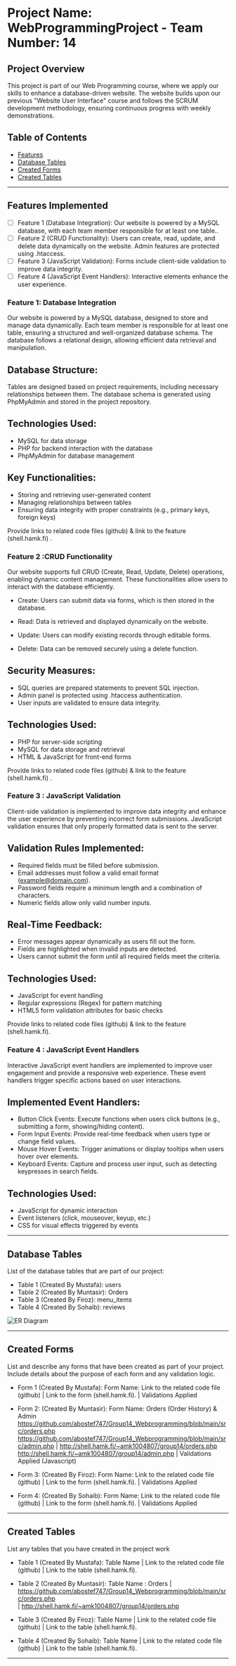 # Project Name: WebProgrammingProject - Team Number: 14

## Project Overview
This project is part of our Web Programming course, where we apply our skills to enhance a database-driven website. The website builds upon our previous "Website User Interface" course and follows the SCRUM development methodology, ensuring continuous progress with weekly demonstrations.

## Table of Contents
- [Features](#features)
- [Database Tables](#database-tables)
- [Created Forms](#created-forms)
- [Created Tables](#created-tables)

---

## Features Implemented

- [ ] Feature 1 (Database Integration): Our website is powered by a MySQL database, with each team member responsible for at least one table.. 
- [ ] Feature 2 (CRUD Functionality): Users can create, read, update, and delete data dynamically on the website. Admin features are protected using .htaccess.
- [ ] Feature 3 (JavaScript Validation): Forms include client-side validation to improve data integrity.
- [ ] Feature 4 (JavaScript Event Handlers): Interactive elements enhance the user experience.

### Feature 1: Database Integration

Our website is powered by a MySQL database, designed to store and manage data dynamically. Each team member is responsible for at least one table, ensuring a structured and well-organized database schema. The database follows a relational design, allowing efficient data retrieval and manipulation.

## Database Structure:

Tables are designed based on project requirements, including necessary relationships between them.
The database schema is generated using PhpMyAdmin and stored in the project repository.

## Technologies Used:

- MySQL for data storage
- PHP for backend interaction with the database
- PhpMyAdmin for database management

## Key Functionalities:

- Storing and retrieving user-generated content
- Managing relationships between tables
- Ensuring data integrity with proper constraints (e.g., primary keys, foreign keys)

Provide links to related code files (github) & link to the feature (shell.hamk.fi) .

### Feature 2 :CRUD Functionality
Our website supports full CRUD (Create, Read, Update, Delete) operations, enabling dynamic content management. These functionalities allow users to interact with the database efficiently.

- Create: Users can submit data via forms, which is then stored in the database.

- Read: Data is retrieved and displayed dynamically on the website.

- Update: Users can modify existing records through editable forms.

- Delete: Data can be removed securely using a delete function.

## Security Measures:

- SQL queries are prepared statements to prevent SQL injection.
- Admin panel is protected using .htaccess authentication.
- User inputs are validated to ensure data integrity.

## Technologies Used:

- PHP for server-side scripting
- MySQL for data storage and retrieval
- HTML & JavaScript for front-end forms

Provide links to related code files (github) & link to the feature (shell.hamk.fi) .

### Feature 3 : JavaScript Validation
Client-side validation is implemented to improve data integrity and enhance the user experience by preventing incorrect form submissions. JavaScript validation ensures that only properly formatted data is sent to the server.

## Validation Rules Implemented:

- Required fields must be filled before submission.
- Email addresses must follow a valid email format (example@domain.com).
- Password fields require a minimum length and a combination of characters.
- Numeric fields allow only valid number inputs.

## Real-Time Feedback:

- Error messages appear dynamically as users fill out the form.
- Fields are highlighted when invalid inputs are detected.
- Users cannot submit the form until all required fields meet the criteria.

## Technologies Used:

- JavaScript for event handling
- Regular expressions (Regex) for pattern matching
- HTML5 form validation attributes for basic checks

Provide links to related code files (github) & link to the feature (shell.hamk.fi).

### Feature 4 : JavaScript Event Handlers

Interactive JavaScript event handlers are implemented to improve user engagement and provide a responsive web experience. These event handlers trigger specific actions based on user interactions.

## Implemented Event Handlers:

- Button Click Events: Execute functions when users click buttons (e.g., submitting a form, showing/hiding content).
- Form Input Events: Provide real-time feedback when users type or change field values.
- Mouse Hover Events: Trigger animations or display tooltips when users hover over elements.
- Keyboard Events: Capture and process user input, such as detecting keypresses in search fields.

## Technologies Used:

- JavaScript for dynamic interaction
- Event listeners (click, mouseover, keyup, etc.)
- CSS for visual effects triggered by events

---

## Database Tables

List of the database tables that are part of our project: 

- Table 1 (Created By Mustafa): users 
- Table 2 (Created By Muntasir): Orders 
- Table 3 (Created By Firoz): menu_items
- Table 4 (Created By Sohaib): reviews

 ![ER Diagram](src/images/er_diagram.png)

---

## Created Forms

List and describe any forms that have been created as part of your project. Include details about the purpose of each form and any validation logic.

- Form 1 (Created By Mustafa): Form Name: Link to the related code file (github) | Link to the form (shell.hamk.fi). | Validations Applied

- Form 2: (Created By Muntasir): Form Name: Orders (Order History) & Admin
https://github.com/abostef747/Group14_Webprogramming/blob/main/src/orders.php 
https://github.com/abostef747/Group14_Webprogramming/blob/main/src/admin.php
| http://shell.hamk.fi/~amk1004807/group14/orders.php 
http://shell.hamk.fi/~amk1004807/group14/admin.php
| Validations Applied (Javascript)

- Form 3: (Created By Firoz): Form Name: Link to the related code file (github) | Link to the form (shell.hamk.fi).  | Validations Applied
- Form 4: (Created By Sohaib): Form Name: Link to the related code file (github) | Link to the form (shell.hamk.fi).  | Validations Applied


---

## Created Tables

List any tables that you have created in the project work

- Table 1 (Created By Mustafa): Table Name | Link to the related code file (github) | Link to the table (shell.hamk.fi).

- Table 2 (Created By Muntasir): Table Name : Orders | 
https://github.com/abostef747/Group14_Webprogramming/blob/main/src/orders.php  
| http://shell.hamk.fi/~amk1004807/group14/orders.php 

- Table 3 (Created By Firoz): Table Name | Link to the related code file (github) | Link to the table (shell.hamk.fi).
- Table 4 (Created By Sohaib): Table Name | Link to the related code file (github) | Link to the table (shell.hamk.fi).

---



